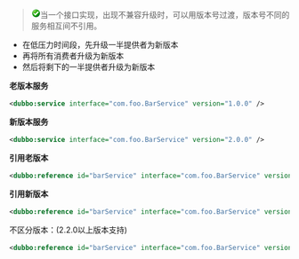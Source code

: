> ![warning](../sources/images/check.gif)当一个接口实现，出现不兼容升级时，可以用版本号过渡，版本号不同的服务相互间不引用。

* 在低压力时间段，先升级一半提供者为新版本
* 再将所有消费者升级为新版本
* 然后将剩下的一半提供者升级为新版本

**老版本服务**

```xml
<dubbo:service interface="com.foo.BarService" version="1.0.0" />
```

**新版本服务**

```xml
<dubbo:service interface="com.foo.BarService" version="2.0.0" />
```

**引用老版本**

```xml
<dubbo:reference id="barService" interface="com.foo.BarService" version="1.0.0" />
```

**引用新版本**

```xml
<dubbo:reference id="barService" interface="com.foo.BarService" version="2.0.0" />
```

不区分版本：(2.2.0以上版本支持)

```xml
<dubbo:reference id="barService" interface="com.foo.BarService" version="*" />
```